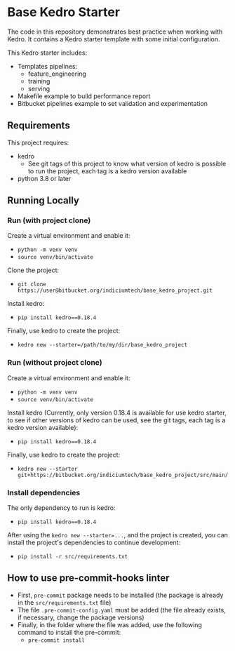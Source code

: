 # Base Kedro Starter

The code in this repository demonstrates best practice when working with Kedro. It contains a Kedro starter template with some initial configuration.

This Kedro starter includes:

* Templates pipelines:
  * feature_engineering
  * training
  * serving
* Makefile example to build performance report
* Bitbucket pipelines example to set validation and experimentation

## Requirements

This project requires:

* kedro
    * See git tags of this project to know what version of kedro is possible to run the project, each tag is a kedro version available
* python 3.8 or later

## Running Locally

### Run (with project clone)

Create a virtual environment and enable it:

* `python -m venv venv`
* `source venv/bin/activate`

Clone the project:

* `git clone https://user@bitbucket.org/indiciumtech/base_kedro_project.git`

Install kedro:

* `pip install kedro==0.18.4`

Finally, use kedro to create the project:

* `kedro new --starter=/path/to/my/dir/base_kedro_project`

### Run (without project clone)

Create a virtual environment and enable it:

* `python -m venv venv`
* `source venv/bin/activate`

Install kedro (Currently, only version 0.18.4 is available for use kedro starter, to see if other versions of kedro can be used, see the git tags, each tag is a kedro version available):

* `pip install kedro==0.18.4`

Finally, use kedro to create the project:

* `kedro new --starter git+https://bitbucket.org/indiciumtech/base_kedro_project/src/main/`

### Install dependencies

The only dependency to run is kedro:

* `pip install kedro==0.18.4`
  
After using the `kedro new --starter=...`, and the project is created, you can install the project's dependencies to continue development:

* `pip install -r src/requirements.txt`

## How to use pre-commit-hooks linter

* First, `pre-commit` package needs to be installed (the package is already in the `src/requirements.txt` file)
* The file `.pre-commit-config.yaml` must be added (the file already exists, if necessary, change the package versions)
* Finally, in the folder where the file was added, use the following command to install the pre-commit:
    * `pre-commit install`
